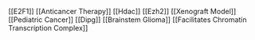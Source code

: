 [[E2F1]]
[[Anticancer Therapy]]
[[Hdac]]
[[Ezh2]]
[[Xenograft Model]]
[[Pediatric Cancer]]
[[Dipg]]
[[Brainstem Glioma]]
[[Facilitates Chromatin Transcription Complex]]
